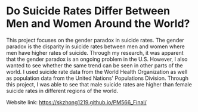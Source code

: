 # **Do Suicide Rates Differ Between Men and Women Around the World?**

This project focuses on the gender paradox in suicide rates. The gender paradox is the disparity in suicide rates between men and women where men have higher rates of suicide. Through my research, it was apparent that the gender paradox is an ongoing problem in the U.S. However, I also wanted to see whether the same trend can be seen in other parts of the world. I used suicide rate data from the World Health Organization as well as population data from the United Nations' Populations Division. Through this project, I was able to see that male suicide rates are higher than female suicide rates in different regions of the world. 

Website link: https://skzhong1219.github.io/PM566_Final/
